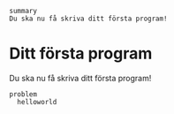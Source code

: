 ```omogen
summary
Du ska nu få skriva ditt första program!
```
# Ditt första program
Du ska nu få skriva ditt första program!


```omogen
problem
  helloworld
```
